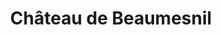 ---
guid: "e650429be219"
title: "Château de Beaumesnil"
latlng: "49.013984, 0.711376"
videoId: "GQYDieMBxgU" 
---